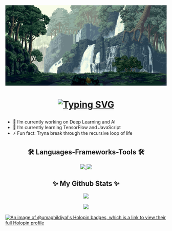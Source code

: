 <img src="assets/jharna.gif" alt="chillin" width="1920" height="250"/>
<h1 align="center">

[![Typing SVG](https://readme-typing-svg.herokuapp.com?font=Fira+Code&weight=500&size=32&duration=3000&pause=800&color=E87BF7&center=true&vCenter=true&random=false&width=435&lines=Hello+There!+;This+is+Uma+Ghildiyal%F0%9F%A6%95)](https://git.io/typing-svg)

</h1>

- 🔭 I’m currently working on Deep Learning and AI
- 🌱 I’m currently learning TensorFlow and JavaScript
- ⚡ Fun fact: Tryna break through the recursive loop of life

<h2 align="center">🛠️ Languages-Frameworks-Tools 🛠️</h2>
<div align="center">
    <a href="https://skillicons.dev">
        <img src="https://skillicons.dev/icons?i=github,javascript,html,css,tailwind,tensorflow,python"/>
        <img src="https://skillicons.dev/icons?i=c,discord,mysql"/>
    </a>
</div>

<h2 align="center">✨ My Github Stats ✨</h2>
<div align="center">
  
  ![](https://github-readme-stats.vercel.app/api?username=uniitee&theme=nightowl&hide_border=false&include_all_commits=true&count_private=false)
  <br/>
  
  ![](https://github-readme-streak-stats.herokuapp.com/?user=uniitee&theme=nightowl&hide_border=false)
  <br/>
</div>

[![An image of @umaghildiyal's Holopin badges, which is a link to view their full Holopin profile](https://holopin.me/umaghildiyal)](https://holopin.io/@umaghildiyal)
